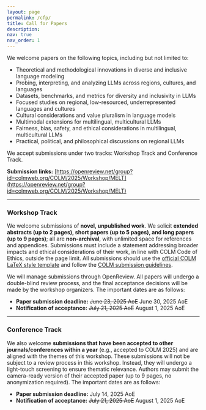 ```yaml
---
layout: page
permalink: /cfp/
title: Call for Papers
description:
nav: true
nav_order: 1
---
```


We welcome papers on the following topics, including but not limited to:  

* Theoretical and methodological innovations in diverse and inclusive language modeling  
* Probing, interpreting, and analyzing LLMs across regions, cultures, and languages  
* Datasets, benchmarks, and metrics for diversity and inclusivity in LLMs  
* Focused studies on regional, low-resourced, underrepresented languages and cultures  
* Cultural considerations and value pluralism in language models  
* Multimodal extensions for multilingual, multicultural LLMs  
* Fairness, bias, safety, and ethical considerations in multilingual, multicultural LLMs  
* Practical, political, and philosophical discussions on regional LLMs

We accept submissions under two tracks: Workshop Track and Conference Track.

**Submission links:** [https://openreview.net/group?id=colmweb.org/COLM/2025/Workshop/MELT](https://openreview.net/group?id=colmweb.org/COLM/2025/Workshop/MELT)

---

### Workshop Track

We welcome submissions of **novel, unpublished work**. We solicit **extended abstracts (up to 2 pages), short papers (up to 5 pages), and long papers (up to 9 pages)**; all are **non-archival**, with unlimited space for references and appendices. Submissions must include a statement addressing broader impacts and ethical considerations of their work, in line with COLM Code of Ethics, outside the page limit.
All submissions should use the [official COLM LaTeX style template](https://github.com/COLM-org/Template/archive/refs/tags/2025.zip) and follow the [COLM submission guidelines](https://colmweb.org/cfp.html).

We will manage submissions through OpenReview. All papers will undergo a double-blind review process, and the final acceptance decisions will be made by the workshop organizers. The important dates are as follows:

* **Paper submission deadline:** ~~June 23, 2025 AoE~~ June 30, 2025 AoE
* **Notification of acceptance:** ~~July 21, 2025 AoE~~ August 1, 2025 AoE

---

### Conference Track

We also welcome **submissions that have been accepted to other journals/conferences within a year** (e.g., accepted to COLM 2025) and are aligned with the themes of this workshop. These submissions will not be subject to a review process in this workshop. Instead, they will undergo a light-touch screening to ensure thematic relevance. Authors may submit the camera-ready version of their accepted paper (up to 9 pages, no anonymization required). The important dates are as follows:  

* **Paper submission deadline:** July 14, 2025 AoE  
* **Notification of acceptance:** ~~July 21, 2025 AoE~~ August 1, 2025 AoE